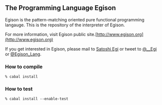 ## The Programming Language Egison

Egison is the pattern-matching oriented pure functional programming langauge.
This is the repository of the interpreter of Egison.

For more information, visit Egison public site.[http://www.egison.org](http://www.egison.org)

If you get interested in Egison, please mail to [Satoshi Egi](http://www.egison.org/~egi/) or tweet to [@__Egi](https://twitter.com/__Egi) or [@Egison_Lang](https://twitter.com/Egison_Lang).

### How to compile

```
% cabal install
```

### How to test

```
% cabal install --enable-test
```
